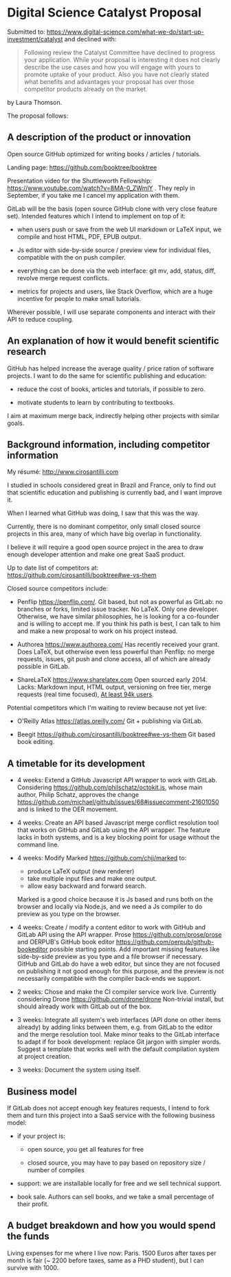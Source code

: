 # Digital Science Catalyst Proposal

Submitted to: https://www.digital-science.com/what-we-do/start-up-investment/catalyst
and declined with:

> Following review the Catalyst Committee have declined to progress your application. While your proposal is interesting it does not clearly describe the use cases and how you will engage with yours to promote uptake of your product. Also you have not clearly stated what benefits and advantages your proposal has over those competitor products already on the market.

by Laura Thomson.

The proposal follows:

## A description of the product or innovation

Open source GitHub optimized for writing books / articles / tutorials.

Landing page: https://github.com/booktree/booktree

Presentation video for the Shuttleworth Fellowship: https://www.youtube.com/watch?v=8MA-0_ZWmlY . They reply in September, if you take me I cancel my application with them.

GitLab will be the basis (open source GitHub clone with very close feature set). Intended features which I intend to implement on top of it:

- when users push or save from the web UI markdown or LaTeX input, we compile and host HTML, PDF, EPUB output.

- Js editor with side-by-side source / preview view for individual files, compatible with the on push compiler.

- everything can be done via the web interface: git mv, add, status, diff, revolve merge request conflicts.

- metrics for projects and users, like Stack Overflow, which are a huge incentive for people to make small tutorials.

Wherever possible, I will use separate components and interact with their API to reduce coupling.

## An explanation of how it would benefit scientific research

GitHub has helped increase the average quality / price ration of software projects. I want to do the same for scientific publishing and education:

- reduce the cost of books, articles and tutorials, if possible to zero.

- motivate students to learn by contributing to textbooks.

I aim at maximum merge back, indirectly helping other projects with similar goals.

## Background information, including competitor information

My résumé: http://www.cirosantilli.com

I studied in schools considered great in Brazil and France, only to find out that scientific education and publishing is currently bad, and I want improve it.

When I learned what GitHub was doing, I saw that this was the way.

Currently, there is no dominant competitor, only small closed source projects in this area, many of which have big overlap in functionality.

I believe it will require a good open source project in the area to draw enough developer attention and make one great SaaS product.

Up to date list of competitors at: https://github.com/cirosantilli/booktree#we-vs-them

Closed source competitors include:

- Penflip https://penflip.com/. Git based, but not as powerful as GitLab: no branches or forks, limited issue tracker. No LaTeX. Only one developer. Otherwise, we have similar philosophies, he is looking for a co-founder and is willing to accept me. If you think his path is best, I can talk to him and make a new proposal to work on his project instead.

- Authorea https://www.authorea.com/ Has recently received your grant. Does LaTeX, but otherwise even less powerful than Penflip: no merge requests, issues, git push and clone access, all of which are already possible in GitLab.

- ShareLaTeX https://www.sharelatex.com Open sourced early 2014. Lacks: Markdown input, HTML output, versioning on free tier, merge requests (real time focused), [At least 94k users](https://twitter.com/henryoswald/status/459367445946707968).

Potential competitors which I'm waiting to review because not yet live:

- O'Reilly Atlas https://atlas.oreilly.com/ Git + publishing via GitLab.

- Beegit https://github.com/cirosantilli/booktree#we-vs-them Git based book editing.

## A timetable for its development

- 4 weeks: Extend a GitHub Javascript API wrapper to work with GitLab. Considering https://github.com/philschatz/octokit.js, whose main author, Philip Schatz, approves the change https://github.com/michael/github/issues/68#issuecomment-21601050 and is linked to the OER movement.

- 4 weeks: Create an API based Javascript merge conflict resolution tool that works on GitHub and GitLab using the API wrapper. The feature lacks in both systems, and is a key blocking point for usage without the command line.

- 4 weeks: Modify Marked https://github.com/chjj/marked to:

    - produce LaTeX output (new renderer)
    - take multiple input files and make one output.
    - allow easy backward and forward search.

    Marked is a good choice because it is Js based and runs both on the browser and locally via Node.js, and we need a Js compiler to do preview as you type on the browser.

- 4 weeks: Create / modify a content editor to work with GitHub and GitLab API using the API wrapper. Prose https://github.com/prose/prose and OERPUB's GitHub book editor https://github.com/oerpub/github-bookeditor possible starting points. Add important missing features like side-by-side preview as you type and a file browser if necessary. GitHub and GitLab do have a web editor, but since they are not focused on publishing it not good enough for this purpose, and the preview is not necessarily compatible with the compiler back-ends we support.

- 2 weeks: Chose and make the CI compiler service work live. Currently considering Drone https://github.com/drone/drone Non-trivial install, but should already work with GitLab out of the box.

- 3 weeks: Integrate all system's web interfaces (API done on other items already) by adding links between them, e.g. from GitLab to the editor and the merge resolution tool. Make minor teaks to the GitLab interface to adapt if for book development: replace Git jargon with simpler words. Suggest a template that works well with the default compilation system at project creation.

- 3 weeks: Document the system using itself.

## Business model

If GitLab does not accept enough key features requests, I intend to fork them and turn this project into a SaaS service with the following business model:

- if your project is:

    - open source, you get all features for free

    - closed source, you may have to pay based on repository size / number of compiles

- support: we are installable locally for free and we sell technical support.

- book sale. Authors can sell books, and we take a small percentage of their profit.

## A budget breakdown and how you would spend the funds

Living expenses for me where I live now: Paris. 1500 Euros after taxes per month is fair (~ 2200 before taxes, same as a PHD student), but I can survive with 1000.
